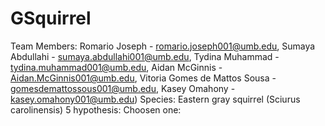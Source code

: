 # GSquirrel
Team Members: Romario Joseph - romario.joseph001@umb.edu, Sumaya Abdullahi - sumaya.abdullahi001@umb.edu, Tydina Muhammad - tydina.muhammad001@umb.edu, Aidan McGinnis - Aidan.McGinnis001@umb.edu, Vitoria Gomes de Mattos Sousa - gomesdemattossous001@umb.edu, Kasey Omahony - kasey.omahony001@umb.edu)
Species: Eastern gray squirrel (Sciurus carolinensis)
5 hypothesis:
Choosen one:
